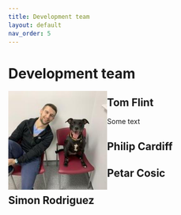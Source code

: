 ```yaml
---
title: Development team
layout: default
nav_order: 5
---
```


# Development team


<img align="left" width="200" padding="10px" src="images/tom.jpeg"/>

## Tom Flint

Some text

<!-- <img align="left" width="200" src="images/tom.jpeg" /> -->

## Philip Cardiff

## Petar Cosic

## Simon Rodriguez





